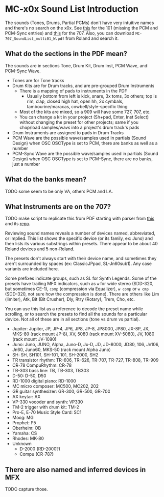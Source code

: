 # MC-x0x Sound List Introduction

The sounds (Tones, Drums, Partial PCMs) don't have very intuitive names and 
there's no search on the x0x.
See [this](https://mc101soundlist.neocities.org/) for the 101 (missing the PCM 
and PCM-Sync entries) and [this](https://eriser.github.io/707/) for the 707.
Also, you can download `MC-707_SoundList_multi01_W.pdf` from Roland and search 
it.


## What do the sections in the PDF mean?
The sounds are in sections Tone, Drum Kit, Drum Inst, PCM Wave, and PCM-Sync 
Wave.

* Tones are for Tone tracks
* Drum Kits are for Drum tracks, and are pre-grouped Drum Instruments
	* There is a mapping of pads to instruments in the PDF
		* Usually bottom from left is kick, snare, 3x toms, 3x others; top is rim, 
		clap, closed high hat, open hh, 2x cymbals, tambourine/maracas, 
		cowbell/style-specific thing
	* Most of the kits are mixed, so a 909 will have some 727, 707, etc.
	* You can change a kit in your project (Sh+pad, Enter, Inst Select) without 
	changing the preset for other projects; same if you chop/load samples/wavs 
	into a project's drum track's pads
* Drum Instruments are assigned to pads in Drum Tracks
* PCM Wave are the possible wave/samples used in partials (Sound Design) when 
OSC OSCType is set to PCM, there are banks as well as a number
* PCM-Sync Wave are the possible wave/samples used in partials (Sound Design) 
when OSC OSCType is set to PCM-Sync, there are no banks, just a number


## What do the banks mean?

TODO some seem to be only VA, others PCM and LA.


## What Instruments are on the 707?

TODO make script to replicate this from PDF starting with parser from 
[this](https://eriser.github.io/707/) and its 
[repo](https://github.com/eriser/707).

Reviewing sound names reveals a number of devices named, abbreviated, or 
implied. This list shows the specific device (or its family, ex: Juno) and then 
lists its various substrings within presets.
There appear to be about 40 Roland devices and 5 non-Roland.

The presets don't always start with their device name, and sometimes they aren't 
surrounded by spaces (ex: ClassicJPpad, SL-Jn60sub1). Any case variants are 
included here.

Some prefixes indicate groups, such as SL for Synth Legends. Some of the presets 
have trailing MFX indicators, such as `w` for wide stereo (SDD-320, but 
sometimes CE-1), `comp` (compression via Equalizer), `w comp` or `w cmp` 
(SDD-320, not sure how the compression is done).
There are others like Lim (limiter), Atk, Bit (Bit Crusher), Dly, Rtry (Rotary), 
Trem, Cho, etc.

You can use this list as a reference to decode the preset name while scrolling, 
or to search the presets to find all the sounds for a particular device. Not all 
of these are in all sections (tone vs drum vs partial).

* Jupiter: Jupiter, JP, JP-4, JP6, JP8, JP-8, JP8000, JP80, JX-8P, JX, MKS-80 
(rack mount JP-8), XV, 5080 (rack mount XV-5080), JV, 1080 (rack mount JV-1080)
* Juno: Juno, JUNO, Alpha, Juno-D, Ju-D, JD, JD-8000, JD80, 106, Jn106, Jn60, 
Juno60, MKS-50 (rack mount Alpha Juno)
* SH: SH, SH101, SH-101, 101, SH-2000, SH2
* TR transistor rhythm: TR-606, TR-626, TR-707, TR-727, TR-808, TR-909
* CR-78 CompuRhythm: CR-78
* TB-303 bass line: TB, TB-303, TB303
* D-50: D-50, D50
* RD-1000 digital piano: RD-1000
* MC micro composer: MC500, MC202, 202
* GR guitar synthesizer: GR-300, GR-500, GR-700
* AX keytar: AX
* VP-330 vocoder and synth: VP330
* TM-2 trigger with drum kit: TM-2
* Pro-E, E-70 Music Style Card: SC1
* Moog: MG
* Prophet: P5
* Oberheim: OB
* Yamaha: CS
* Rhodes: MK-80
* Unknown
	* D-2000 (RD-2000?)
	* Compu (CR-78?)


## There are also named and inferred devices in MFX

TODO capture those.
